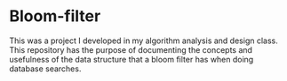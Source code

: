 # Bloom-filter

This was a project I developed in my algorithm analysis and design class. This repository has the purpose of documenting
the concepts and usefulness of the data structure that a bloom filter has when doing database searches.
